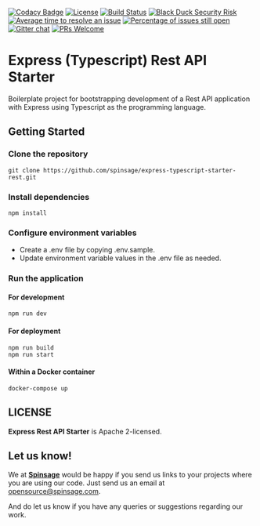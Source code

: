 [![Codacy Badge](https://api.codacy.com/project/badge/Grade/119b59458eb143cfbf62183da0aae896)](https://app.codacy.com/gh/spinsage/express-typescript-starter-rest?utm_source=github.com&utm_medium=referral&utm_content=spinsage/express-typescript-starter-rest&utm_campaign=Badge_Grade)
[![License](https://img.shields.io/badge/License-Apache%202.0-blue.svg)](https://opensource.org/licenses/Apache-2.0)
[![Build Status](https://travis-ci.com/spinsage/express-typescript-starter-rest.svg?branch=main)](https://travis-ci.com/spinsage/express-typescript-starter-rest)
[![Black Duck Security Risk](https://copilot.blackducksoftware.com/github/repos/spinsage/express-typescript-starter-rest/branches/main/badge-risk.svg)](https://copilot.blackducksoftware.com/github/repos/spinsage/express-typescript-starter-rest/branches/main)
[![Average time to resolve an issue](http://isitmaintained.com/badge/resolution/spinsage/express-typescript-starter-rest.svg)](http://isitmaintained.com/project/spinsage/express-typescript-starter-rest "Average time to resolve an issue")
[![Percentage of issues still open](http://isitmaintained.com/badge/open/spinsage/express-typescript-starter-rest.svg)](http://isitmaintained.com/project/spinsage/express-typescript-starter-rest "Percentage of issues still open")
[![Gitter chat](https://badges.gitter.im/gitterHQ/gitter.png)](https://gitter.im/spinsage/community)
[![PRs Welcome](https://img.shields.io/badge/PRs-welcome-brightgreen.svg?style=flat-square)](http://makeapullrequest.com)

# Express (Typescript) Rest API Starter

Boilerplate project for bootstrapping development of a Rest API application with Express using Typescript as the programming language.

## Getting Started

### Clone the repository

```console
git clone https://github.com/spinsage/express-typescript-starter-rest.git
```

### Install dependencies

```console
npm install
```

### Configure environment variables

- Create a .env file by copying .env.sample.
- Update environment variable values in the .env file as needed.

### Run the application

#### For development

```console
npm run dev
```

#### For deployment

```console
npm run build
npm run start
```

#### Within a Docker container

```console
docker-compose up
```  

## LICENSE

**Express Rest API Starter** is Apache 2-licensed.  

## Let us know!

We at [**Spinsage**](https://www.spinsage.com/) would be happy if you send us links to your projects where you are using our code. Just send us an email at opensource@spinsage.com.

And do let us know if you have any queries or suggestions regarding our work.
